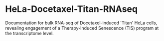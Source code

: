 # HeLa-Docetaxel-Titan-RNAseq
Documentation for bulk RNA-seq of Docetaxel-induced 'Titan' HeLa cells, revealing engagement of a Therapy-Induced Senescence (TIS) program at the transcriptome level. 
